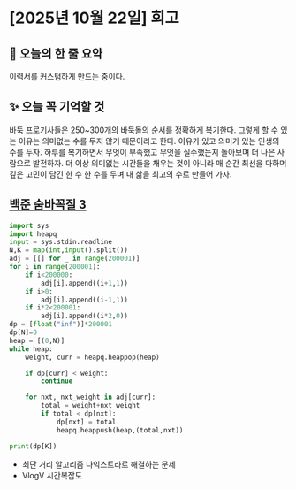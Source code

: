 # [2025년 10월 22일] 회고 
## 📝 오늘의 한 줄 요약
이력서를 커스텀하게 만드는 중이다. 

## ✨ 오늘 꼭 기억할 것
바둑 프로기사들은 250~300개의 바둑돌의 순서를 정확하게 복기한다. 그렇게 할 수 있는 이유는 의미없는 수를 두지 않기 때문이라고 한다. 이유가 있고 의미가 있는 인생의 수를 두자. 하루를 복기하면서 무엇이 부족했고 무엇을 실수했는지 돌아보며 더 나은 사람으로 발전하자. 더 이상 의미없는 시간들을 채우는 것이 아니라 매 순간 최선을 다하며 깊은 고민이 담긴 한 수 한 수를 두며 내 삶을 최고의 수로 만들어 가자. 

## [백준 숨바꼭질 3](https://www.acmicpc.net/problem/13549)
```python
import sys
import heapq
input = sys.stdin.readline
N,K = map(int,input().split())
adj = [[] for _ in range(200001)]
for i in range(200001):
    if i<200000:
        adj[i].append((i+1,1))
    if i>0:
        adj[i].append((i-1,1))
    if i*2<200001:
        adj[i].append((i*2,0))
dp = [float("inf")]*200001
dp[N]=0
heap = [(0,N)]
while heap:
    weight, curr = heapq.heappop(heap)

    if dp[curr] < weight:
        continue

    for nxt, nxt_weight in adj[curr]:
        total = weight+nxt_weight
        if total < dp[nxt]:
            dp[nxt] = total
            heapq.heappush(heap,(total,nxt))

print(dp[K])
```
- 최단 거리 알고리즘 다익스트라로 해결하는 문제
- VlogV 시간복잡도